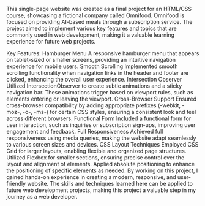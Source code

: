 This single-page website was created as a final project for an HTML/CSS course, showcasing a fictional company called Omnifood. Omnifood is focused on providing AI-based meals through a subscription service. The project aimed to implement various key features and topics that are commonly used in web development, making it a valuable learning experience for future web projects.

Key Features:
Hamburger Menu
A responsive hamburger menu that appears on tablet-sized or smaller screens, providing an intuitive navigation experience for mobile users.
Smooth Scrolling
Implemented smooth scrolling functionality when navigation links in the header and footer are clicked, enhancing the overall user experience.
Intersection Observer
Utilized IntersectionObserver to create subtle animations and a sticky navigation bar. These animations trigger based on viewport rules, such as elements entering or leaving the viewport.
Cross-Browser Support
Ensured cross-browser compatibility by adding appropriate prefixes (-webkit, -moz-, -o-, -ms-) for certain CSS styles, ensuring a consistent look and feel across different browsers.
Functional Form
Included a functional form for user interaction, such as inquiries or subscription sign-ups, improving user engagement and feedback.
Full Responsiveness
Achieved full responsiveness using media queries, making the website adapt seamlessly to various screen sizes and devices.
CSS Layout Techniques
Employed CSS Grid for larger layouts, enabling flexible and organized page structures.
Utilized Flexbox for smaller sections, ensuring precise control over the layout and alignment of elements.
Applied absolute positioning to enhance the positioning of specific elements as needed.
By working on this project, I gained hands-on experience in creating a modern, responsive, and user-friendly website. The skills and techniques learned here can be applied to future web development projects, making this project a valuable step in my journey as a web developer.

